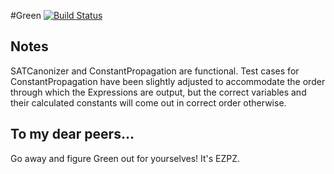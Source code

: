 #Green [![Build Status](https://travis-ci.com/DavidBakerEffendi/green.svg?branch=master)](https://travis-ci.com/DavidBakerEffendi/green)

## Notes
SATCanonizer and ConstantPropagation are functional. Test cases for 
ConstantPropagation have been slightly adjusted to accommodate the order 
through which the Expressions are output, but the correct variables and 
their calculated constants will come out in correct order otherwise.

## To my dear peers...
Go away and figure Green out for yourselves! It's EZPZ.
